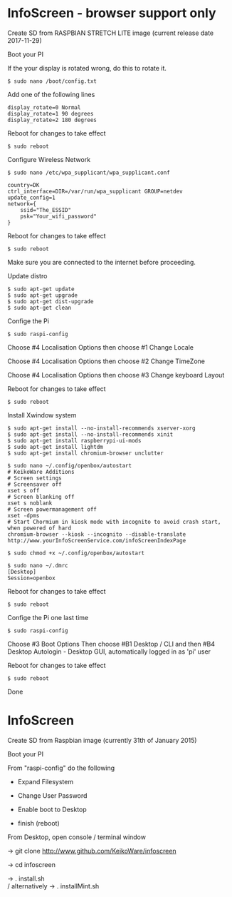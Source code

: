 # InfoScreen - browser support only

Create SD from RASPBIAN STRETCH LITE image (current release date 2017-11-29)

Boot your PI

If the your display is rotated wrong, do this to rotate it.

    $ sudo nano /boot/config.txt

Add one of the following lines

    display_rotate=0 Normal
    display_rotate=1 90 degrees
    display_rotate=2 180 degrees
    
Reboot for changes to take effect

    $ sudo reboot
Configure Wireless Network
    
    $ sudo nano /etc/wpa_supplicant/wpa_supplicant.conf
    
    country=DK
    ctrl_interface=DIR=/var/run/wpa_supplicant GROUP=netdev
    update_config=1
    network={
        ssid="The_ESSID"
        psk="Your_wifi_password"
    }

Reboot for changes to take effect

    $ sudo reboot
Make sure you are connected to the internet before proceeding.

Update distro

    $ sudo apt-get update
    $ sudo apt-get upgrade
    $ sudo apt-get dist-upgrade
    $ sudo apt-get clean

Confige the Pi

    $ sudo raspi-config

Choose #4 Localisation Options
then choose #1 Change Locale

Choose #4 Localisation Options
then choose #2 Change TimeZone

Choose #4 Localisation Options
then choose #3 Change keyboard Layout

Reboot for changes to take effect

    $ sudo reboot
Install Xwindow system

    $ sudo apt-get install --no-install-recommends xserver-xorg
    $ sudo apt-get install --no-install-recommends xinit
    $ sudo apt-get install raspberrypi-ui-mods
    $ sudo apt-get install lightdm 
    $ sudo apt-get install chromium-browser unclutter

    $ sudo nano ~/.config/openbox/autostart
    # KeikoWare Additions
    # Screen settings
    # Screensaver off
    xset s off
    # Screen blanking off
    xset s noblank
    # Screen powermanagement off
    xset -dpms
    # Start Chormium in kiosk mode with incognito to avoid crash start, when powered of hard
    chromium-browser --kiosk --incognito --disable-translate http://www.yourInfoScreenService.com/infoScreenIndexPage
  
    $ sudo chmod +x ~/.config/openbox/autostart
  
    $ sudo nano ~/.dmrc
    [Desktop]
    Session=openbox

Reboot for changes to take effect

    $ sudo reboot

Confige the Pi one last time

    $ sudo raspi-config
Choose #3 Boot Options
Then choose #B1 Desktop / CLI
and then #B4 Desktop Autologin - Desktop GUI, automatically logged in as 'pi' user 

Reboot for changes to take effect

    $ sudo reboot

Done

# InfoScreen

Create SD from Raspbian image (currently 31th of January 2015)

Boot your PI

From "raspi-config" do the following
- Expand Filesystem
- Change User Password
- Enable boot to Desktop

- finish (reboot)

From Desktop, open console / terminal window

-> git clone http://www.github.com/KeikoWare/infoscreen

-> cd infoscreen

-> . install.sh  
/ alternatively 
-> . installMint.sh


